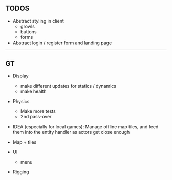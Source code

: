 ## TODOS

- Abstract styling in client
  - growls
  - buttons
  - forms
- Abstract login / register form and landing page

---

## GT

- Display

  - make different updates for statics / dynamics
  - make health

- Physics
  - Make more tests
  - 2nd pass-over
- IDEA (especially for local games): Manage offline map tiles, and feed them into the entity handler as actors get close enough
- Map + tiles
- UI
  - menu
- Rigging
